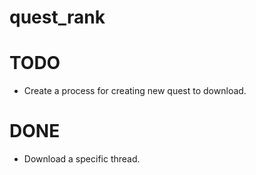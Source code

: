 # quest_rank

# TODO
* Create a process for creating new quest to download.

# DONE
* Download a specific thread.
